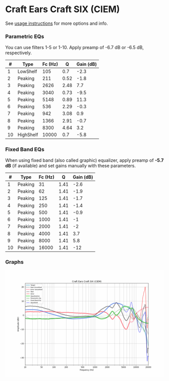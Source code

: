 # Craft Ears Craft SIX (CIEM)
See [usage instructions](https://github.com/jaakkopasanen/AutoEq#usage) for more options and info.

### Parametric EQs
You can use filters 1-5 or 1-10. Apply preamp of -6.7 dB or -6.5 dB, respectively.

|   # | Type      |   Fc (Hz) |    Q |   Gain (dB) |
|-----|-----------|-----------|------|-------------|
|   1 | LowShelf  |       105 | 0.7  |        -2.3 |
|   2 | Peaking   |       211 | 0.52 |        -1.8 |
|   3 | Peaking   |      2626 | 2.48 |         7.7 |
|   4 | Peaking   |      3040 | 0.73 |        -9.5 |
|   5 | Peaking   |      5148 | 0.89 |        11.3 |
|   6 | Peaking   |       536 | 2.29 |        -0.3 |
|   7 | Peaking   |       942 | 3.08 |         0.9 |
|   8 | Peaking   |      1366 | 2.91 |        -0.7 |
|   9 | Peaking   |      8300 | 4.64 |         3.2 |
|  10 | HighShelf |     10000 | 0.7  |        -5.8 |

### Fixed Band EQs
When using fixed band (also called graphic) equalizer, apply preamp of **-5.7 dB** (if available) and set gains manually with these parameters.

|   # | Type    |   Fc (Hz) |    Q |   Gain (dB) |
|-----|---------|-----------|------|-------------|
|   1 | Peaking |        31 | 1.41 |        -2.6 |
|   2 | Peaking |        62 | 1.41 |        -1.9 |
|   3 | Peaking |       125 | 1.41 |        -1.7 |
|   4 | Peaking |       250 | 1.41 |        -1.4 |
|   5 | Peaking |       500 | 1.41 |        -0.9 |
|   6 | Peaking |      1000 | 1.41 |        -1   |
|   7 | Peaking |      2000 | 1.41 |        -2   |
|   8 | Peaking |      4000 | 1.41 |         3.7 |
|   9 | Peaking |      8000 | 1.41 |         5.8 |
|  10 | Peaking |     16000 | 1.41 |       -12   |

### Graphs
![](./Craft%20Ears%20Craft%20SIX%20(CIEM).png)
